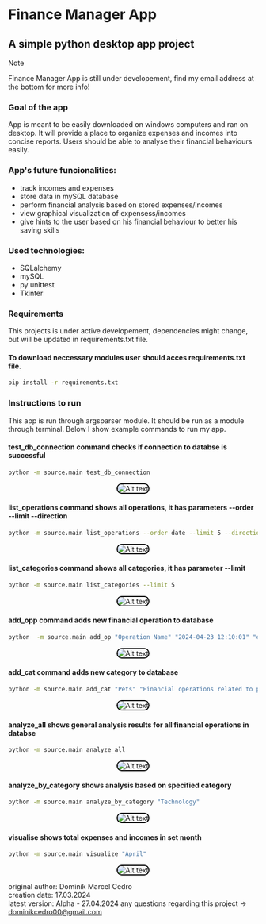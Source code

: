 # Finance Manager App
## A simple python desktop app project

> [!NOTE]
> Finance Manager App is still under developement, find my email address at the bottom for more info!

### Goal of the app
App is meant to be easily downloaded on windows computers and ran on desktop. It will provide a place to organize expenses and incomes into concise reports.
Users should be able to analyse their financial behaviours easily.

### App's future funcionalities:
* track incomes and expenses
* store data in mySQL database
* perform financial analysis based on stored expenses/incomes
* view graphical visualization of expensess/incomes
* give hints to the user based on his financial behaviour to better his saving skills
  
### Used technologies:
* SQLalchemy
* mySQL
* py unittest
* Tkinter
  
### Requirements
This projects is under active developement, dependencies might change, but will be updated in requirements.txt file.
####  To download neccessary modules user should acces requirements.txt file.
```sh
pip install -r requirements.txt
```

### Instructions to run

This app is run through argsparser module. It should be run as a module through terminal. Below I show example commands to run my app.

#### test_db_connection command checks if connection to databse is successful    
```sh
python -m source.main test_db_connection
```
<div style="text-align: center;">
    <img src="https://github.com/dominikcedro/FinanceManagerApp/assets/149728980/584d675e-5176-4df7-bf44-a42e34237645" alt="Alt text" style="border: 2px solid black; border-radius: 10px;">
</div>

#### list_operations command shows all operations, it has parameters --order --limit --direction   
```sh
python -m source.main list_operations --order date --limit 5 --direction ASC
```
<div style="text-align: center;">
    <img src="https://github.com/dominikcedro/FinanceManagerApp/assets/149728980/32b86624-ff20-42bc-83fa-570d9a4abd12" alt="Alt text" style="border: 2px solid black; border-radius: 10px;">
</div>

#### list_categories command shows all categories, it has parameter --limit   
```sh
python -m source.main list_categories --limit 5 
```
<div style="text-align: center;">
    <img src="https://github.com/dominikcedro/FinanceManagerApp/assets/149728980/caf77e62-0b10-4c8c-8323-28d838e59aea" alt="Alt text" style="border: 2px solid black; border-radius: 10px;">
</div>

#### add_opp command adds new financial operation to database

```sh
python  -m source.main add_op "Operation Name" "2024-04-23 12:10:01" "expense" "Groceries" 100.0
```
<div style="text-align: center;">
    <img src="https://github.com/dominikcedro/FinanceManagerApp/assets/149728980/e838aff9-7042-4ea2-afa3-5c91ce6e918d" alt="Alt text" style="border: 2px solid black; border-radius: 10px;">
</div>

#### add_cat command adds new category to database

```sh
python -m source.main add_cat "Pets" "Financial operations related to pet keeping"
```
<div style="text-align: center;">
    <img src="https://github.com/dominikcedro/FinanceManagerApp/assets/149728980/e587ddf5-eb1b-433a-a93f-1f0aa7fbe930" alt="Alt text" style="border: 2px solid black; border-radius: 10px;">
</div>

#### analyze_all shows general analysis results for all financial operations in databse

```sh
python -m source.main analyze_all
```
<div style="text-align: center;">
    <img src="https://github.com/dominikcedro/FinanceManagerApp/assets/149728980/e76b8253-3217-435c-a137-565d946450ee" alt="Alt text" style="border: 2px solid black; border-radius: 10px;">
</div>

#### analyze_by_category shows analysis based on specified category

```sh
python -m source.main analyze_by_category "Technology" 
```
<div style="text-align: center;">
    <img src="https://github.com/dominikcedro/FinanceManagerApp/assets/149728980/2866adaa-ade1-4fe9-ad64-8a571a04b909" alt="Alt text" style="border: 2px solid black; border-radius: 10px;">
</div>

#### visualise shows total expenses and incomes in set month

```sh
python -m source.main visualize "April"
```
<div style="text-align: center;">
    <img src="https://github.com/dominikcedro/FinanceManagerApp/assets/149728980/019a297d-8223-4973-92cb-dff75c8584fc" alt="Alt text" style="border: 2px solid black; border-radius: 10px;">
</div>


original author: Dominik Marcel Cedro  
creation date: 17.03.2024  
latest version: Alpha - 27.04.2024
any questions regarding this project -> dominikcedro00@gmail.com   
